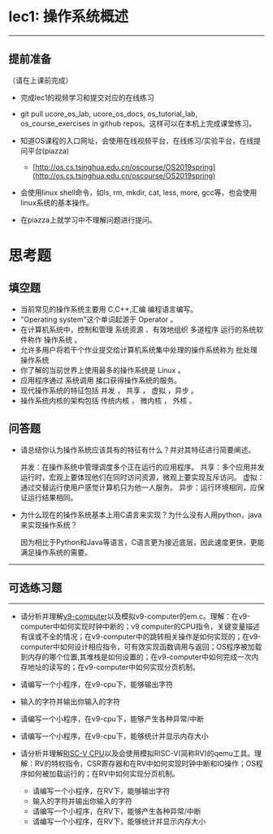 ﻿# lec1: 操作系统概述

---

## **提前准备**

（请在上课前完成）

* 完成lec1的视频学习和提交对应的在线练习
* git pull ucore\_os\_lab, ucore\_os\_docs, os\_tutorial\_lab, os\_course\_exercises in github repos。这样可以在本机上完成课堂练习。
* 知道OS课程的入口网址，会使用在线视频平台，在线练习/实验平台，在线提问平台\(piazza\)
  * [http://os.cs.tsinghua.edu.cn/oscourse/OS2019spring](http://os.cs.tsinghua.edu.cn/oscourse/OS2019spring)


* 会使用linux shell命令，如ls, rm, mkdir, cat, less, more, gcc等，也会使用linux系统的基本操作。
* 在piazza上就学习中不理解问题进行提问。



# 思考题

## 填空题

* 当前常见的操作系统主要用 C,C++,汇编 编程语言编写。
* "Operating system"这个单词起源于 Operator 。
* 在计算机系统中，控制和管理 系统资源 、有效地组织 多道程序 运行的系统软件称作 操作系统 。
* 允许多用户将若干个作业提交给计算机系统集中处理的操作系统称为 批处理 操作系统
* 你了解的当前世界上使用最多的操作系统是 Linux 。
* 应用程序通过 系统调用 接口获得操作系统的服务。
* 现代操作系统的特征包括 并发 ， 共享 ， 虚拟 ，异步 。
* 操作系统内核的架构包括 传统内核 ， 微内核 ， 外核 。


## 问答题

- 请总结你认为操作系统应该具有的特征有什么？并对其特征进行简要阐述。

  并发：在操作系统中管理调度多个正在运行的应用程序。
  共享：多个应用并发运行时，宏观上要体现他们在同时访问资源，微观上要实现互斥访问。
  虚拟：通过交替运行使用户感觉计算机只为他一人服务。
  异步：运行环境相同，应保证运行结果相同。

- 为什么现在的操作系统基本上用C语言来实现？为什么没有人用python，java来实现操作系统？

  因为相比于Python和Java等语言，C语言更为接近底层，因此速度更快，更能满足操作系统的需要。
---

## 可选练习题

---

- 请分析并理解[v9\-computer](https://github.com/chyyuu/os_tutorial_lab/blob/master/v9_computer/docs/v9_computer.md)以及模拟v9\-computer的em.c。理解：在v9\-computer中如何实现时钟中断的；v9 computer的CPU指令，关键变量描述有误或不全的情况；在v9\-computer中的跳转相关操作是如何实现的；在v9\-computer中如何设计相应指令，可有效实现函数调用与返回；OS程序被加载到内存的哪个位置,其堆栈是如何设置的；在v9\-computer中如何完成一次内存地址的读写的；在v9\-computer中如何实现分页机制。


- 请编写一个小程序，在v9-cpu下，能够输出字符


- 输入的字符并输出你输入的字符


- 请编写一个小程序，在v9-cpu下，能够产生各种异常/中断


- 请编写一个小程序，在v9-cpu下，能够统计并显示内存大小



- 请分析并理解[RISC-V CPU](http://www.riscvbook.com/chinese/)以及会使用模拟RISC\-V(简称RV)的qemu工具。理解：RV的特权指令，CSR寄存器和在RV中如何实现时钟中断和IO操作；OS程序如何被加载运行的；在RV中如何实现分页机制。
  - 请编写一个小程序，在RV下，能够输出字符
  - 输入的字符并输出你输入的字符
  - 请编写一个小程序，在RV下，能够产生各种异常/中断
  - 请编写一个小程序，在RV下，能够统计并显示内存大小
